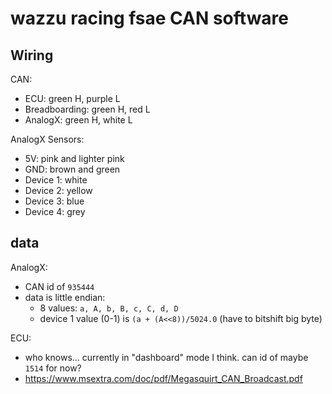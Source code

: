# wazzu racing fsae CAN software

## Wiring
CAN:
  - ECU: green H, purple L
  - Breadboarding: green H, red L
  - AnalogX: green H, white L

AnalogX Sensors:
  - 5V: pink and lighter pink
  - GND: brown and green
  - Device 1: white
  - Device 2: yellow
  - Device 3: blue
  - Device 4: grey

## data
AnalogX:
  - CAN id of `935444`
  - data is little endian:
    - 8 values: `a, A, b, B, c, C, d, D`
    - device 1 value (0-1) is `(a + (A<<8))/5024.0` (have to bitshift big byte)

ECU:
  - who knows... currently in "dashboard" mode I think. can id of maybe `1514` for now?
  - https://www.msextra.com/doc/pdf/Megasquirt_CAN_Broadcast.pdf

